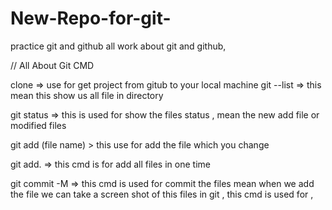 # New-Repo-for-git-
practice git and github 
all work about git and github,

// All About Git CMD 

clone => use for get project from gitub to your local machine
git --list => this mean this show us all file in directory

git status => this is used for show the files status , mean the new add file or modified files

git add (file name) > this use for add the file which you change 

git add. => this cmd is for add all files in one time 

git commit -M => this cmd is used for commit the files mean  when we add the file we can take a screen shot of this files in git , this cmd is used for ,

